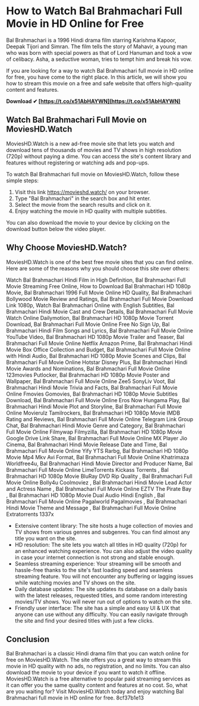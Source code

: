
 
# How to Watch Bal Brahmachari Full Movie in HD Online for Free
 
Bal Brahmachari is a 1996 Hindi drama film starring Karishma Kapoor, Deepak Tijori and Simran. The film tells the story of Mahavir, a young man who was born with special powers as that of Lord Hanuman and took a vow of celibacy. Asha, a seductive woman, tries to tempt him and break his vow.
 
If you are looking for a way to watch Bal Brahmachari full movie in HD online for free, you have come to the right place. In this article, we will show you how to stream this movie on a free and safe website that offers high-quality content and features.
 
**Download ✔ [https://t.co/x51AbHAYWN](https://t.co/x51AbHAYWN)**


 
## Watch Bal Brahmachari Full Movie on MoviesHD.Watch
 
MoviesHD.Watch is a new ad-free movie site that lets you watch and download tens of thousands of movies and TV shows in high resolution (720p) without paying a dime. You can access the site's content library and features without registering or watching ads and pop-ups.
 
To watch Bal Brahmachari full movie on MoviesHD.Watch, follow these simple steps:
 
1. Visit this link https://movieshd.watch/ on your browser.
2. Type "Bal Brahmachari" in the search box and hit enter.
3. Select the movie from the search results and click on it.
4. Enjoy watching the movie in HD quality with multiple subtitles.

You can also download the movie to your device by clicking on the download button below the video player.
 
## Why Choose MoviesHD.Watch?
 
MoviesHD.Watch is one of the best free movie sites that you can find online. Here are some of the reasons why you should choose this site over others:
 
Watch Bal Brahmachari Hindi Film in High Definition,  Bal Brahmachari Full Movie Streaming Free Online,  How to Download Bal Brahmachari HD 1080p Movie,  Bal Brahmachari 1996 Full Movie Online HD Quality,  Bal Brahmachari Bollywood Movie Review and Ratings,  Bal Brahmachari Full Movie Download Link 1080p,  Watch Bal Brahmachari Online with English Subtitles,  Bal Brahmachari Hindi Movie Cast and Crew Details,  Bal Brahmachari Full Movie Watch Online Dailymotion,  Bal Brahmachari HD 1080p Movie Torrent Download,  Bal Brahmachari Full Movie Online Free No Sign Up,  Bal Brahmachari Hindi Film Songs and Lyrics,  Bal Brahmachari Full Movie Online YouTube Video,  Bal Brahmachari HD 1080p Movie Trailer and Teaser,  Bal Brahmachari Full Movie Online Netflix Amazon Prime,  Bal Brahmachari Hindi Movie Box Office Collection and Budget,  Bal Brahmachari Full Movie Online with Hindi Audio,  Bal Brahmachari HD 1080p Movie Scenes and Clips,  Bal Brahmachari Full Movie Online Hotstar Disney Plus,  Bal Brahmachari Hindi Movie Awards and Nominations,  Bal Brahmachari Full Movie Online 123movies Putlocker,  Bal Brahmachari HD 1080p Movie Poster and Wallpaper,  Bal Brahmachari Full Movie Online Zee5 SonyLiv Voot,  Bal Brahmachari Hindi Movie Trivia and Facts,  Bal Brahmachari Full Movie Online Fmovies Gomovies,  Bal Brahmachari HD 1080p Movie Subtitles Download,  Bal Brahmachari Full Movie Online Eros Now Hungama Play,  Bal Brahmachari Hindi Movie Plot and Storyline,  Bal Brahmachari Full Movie Online Movierulz Tamilrockers,  Bal Brahmachari HD 1080p Movie IMDB Rating and Reviews,  Bal Brahmachari Full Movie Online Telegram Link Group Chat,  Bal Brahmachari Hindi Movie Genre and Category,  Bal Brahmachari Full Movie Online Filmywap Filmyzilla,  Bal Brahmachari HD 1080p Movie Google Drive Link Share,  Bal Brahmachari Full Movie Online MX Player Jio Cinema,  Bal Brahmachari Hindi Movie Release Date and Time,  Bal Brahmachari Full Movie Online Yify YTS Rarbg,  Bal Brahmachari HD 1080p Movie Mp4 Mkv Avi Format,  Bal Brahmachari Full Movie Online Khatrimaza Worldfree4u,  Bal Brahmachari Hindi Movie Director and Producer Name,  Bal Brahmachari Full Movie Online LimeTorrents Kickass Torrents ,  Bal Brahmachari HD 1080p Movie BluRay DVD Rip Quality ,  Bal Brahmachari Full Movie Online Bolly4u Coolmoviez ,  Bal Brahmachari Hindi Movie Lead Actor and Actress Name ,  Bal Brahmachari Full Movie Online EZTV The Pirate Bay ,  Bal Brahmachari HD 1080p Movie Dual Audio Hindi English ,  Bal Brahmachari Full Movie Online Pagalworld Pagalmovies ,  Bal Brahmachari Hindi Movie Theme and Message ,  Bal Brahmachari Full Movie Online Extratorrents 1337x

- Extensive content library: The site hosts a huge collection of movies and TV shows from various genres and subgenres. You can find almost any title you want on the site.
- HD resolution: The site lets you watch all titles in HD quality (720p) for an enhanced watching experience. You can also adjust the video quality in case your internet connection is not strong and stable enough.
- Seamless streaming experience: Your streaming will be smooth and hassle-free thanks to the site's fast loading speed and seamless streaming feature. You will not encounter any buffering or lagging issues while watching movies and TV shows on the site.
- Daily database updates: The site updates its database on a daily basis with the latest releases, requested titles, and some random interesting movies/TV shows. You will never run out of options to watch on the site.
- Friendly user interface: The site has a simple and easy UI & UX that anyone can use without any difficulty. You can easily navigate through the site and find your desired titles with just a few clicks.

## Conclusion
 
Bal Brahmachari is a classic Hindi drama film that you can watch online for free on MoviesHD.Watch. The site offers you a great way to stream this movie in HD quality with no ads, no registration, and no limits. You can also download the movie to your device if you want to watch it offline. MoviesHD.Watch is a free alternative to popular paid streaming services as it can offer you the same quality content and features at no cost. So, what are you waiting for? Visit MoviesHD.Watch today and enjoy watching Bal Brahmachari full movie in HD online for free.
 8cf37b1e13
 
